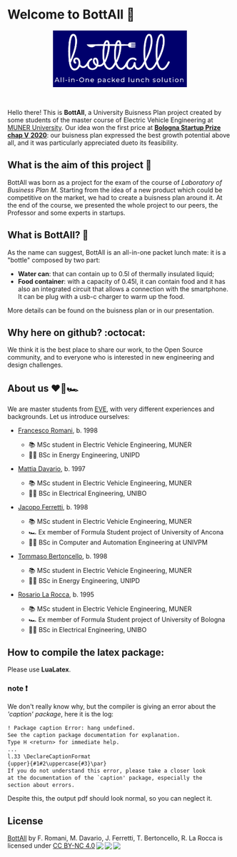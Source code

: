 # Welcome to BottAll :leaves:
<p align="center"><img src="https://github.com/mrjacopong/BottAll/blob/main/Latex%20source/images/bottall_logo_blue.PNG" width="300" float="center"></p><br>

Hello there!
This is **BottAll**,  a University Buisness Plan project created by some students of the master course of Electric Vehicle Engineering at [MUNER  University](https://motorvehicleuniversity.com).
Our idea won the first price at [**Bologna  Startup  Prize**  **chap V**  **2020**](https://www.facebook.com/bolognastartup): our buisness plan expressed the best growth potential above all, and it was particularly appreciated dueto its feasibility.

## What is the aim of this project :thinking:
BottAll was born as a project for the exam of the course of *Laboratory of Business Plan M*.
Starting from the idea of a new product which could be competitive on the market, we had to create a buisness plan around it. At the end of the course, we presented the whole project to our peers, the Professor and some experts in startups.

## What is BottAll? :fork_and_knife:
As the name can suggest, BottAll is an all-in-one packet lunch mate: it is a "bottle" composed by two part:

 - **Water can**: that can contain up to 0.5l of thermally insulated liquid;
 - **Food container**: with a capacity of 0.45l, it can contain food and it has also an integrated circuit that allows a connection with the smartphone. It can be plug with a usb-c charger to warm up the food.

More details can be found on the buisness plan or in our presentation.

## Why here on github? :octocat:
We think it is the best place to share our work, to the Open Source community, and to everyone who is interested in new engineering and design challenges.

## About us :heart::battery::racing_car:
We are master students from [EVE](https://motorvehicleuniversity.com/electric-vehicle-engineering/), with very different experiences and backgrounds. Let us introduce ourselves:

 - [Francesco Romani](https://www.linkedin.com/), b. 1998
	 - :books: MSc student in Electric Vehicle Engineering, MUNER 
	 -  :man_student: BSc in Energy Engineering, UNIPD​

 - [Mattia Davario](https://www.linkedin.com/in/mattia-davario-275609176), b. 1997
	 -  :books: MSc student in Electric Vehicle Engineering, MUNER
	 - :man_student: BSc in Electrical Engineering, UNIBO​

 - [Jacopo Ferretti](https://www.linkedin.com/in/jacopoferretti/), b. 1998
	 - :books: MSc student in Electric Vehicle Engineering, MUNER
	 - :racing_car: Ex member of Formula Student project of University of Ancona
	 - :man_student: BSc in Computer and Automation Engineering at UNIVPM

 - [Tommaso Bertoncello​](https://www.linkedin.com/in/tommaso-bertoncello), b. 1998
	 - :books: MSc student in Electric Vehicle Engineering, MUNER
	 - :man_student: BSc in Energy Engineering, UNIPD​

 - [Rosario La Rocca​](https://www.linkedin.com/in/rosario-la-rocca), b. 1995
	 - :books: MSc student in Electric Vehicle Engineering, MUNER
	 - :racing_car: Ex member of Formula Student project of University of Bologna
	 - :man_student: BSc in Electrical Engineering, UNIBO​

## How to compile the latex package:
Please use **LuaLatex**.
###  note :exclamation: 
We don't really know why, but the compiler is giving an error about the *'caption' package*, here it is the log:

```plaintext
! Package caption Error: hang undefined.
See the caption package documentation for explanation.
Type H <return> for immediate help.
...
l.33 \DeclareCaptionFormat
{upper}{#1#2\uppercase{#3}\par}
If you do not understand this error, please take a closer look
at the documentation of the `caption' package, especially the
section about errors.
```
Despite this, the output pdf should look normal, so you can neglect it.


## License
<p xmlns:cc="http://creativecommons.org/ns#" xmlns:dct="http://purl.org/dc/terms/"><a property="dct:title" rel="cc:attributionURL" href="https://github.com">BottAll</a> by <span property="cc:attributionName">F. Romani, M. Davario, J. Ferretti, T. Bertoncello, R. La Rocca</span> is licensed under <a href="http://creativecommons.org/licenses/by-nc/4.0/?ref=chooser-v1" target="_blank" rel="license noopener noreferrer" style="display:inline-block;">CC BY-NC 4.0<img style="height:22px!important;margin-left:3px;vertical-align:text-bottom;" src="https://mirrors.creativecommons.org/presskit/icons/cc.svg?ref=chooser-v1"><img style="height:22px!important;margin-left:3px;vertical-align:text-bottom;" src="https://mirrors.creativecommons.org/presskit/icons/by.svg?ref=chooser-v1"><img style="height:22px!important;margin-left:3px;vertical-align:text-bottom;" src="https://mirrors.creativecommons.org/presskit/icons/nc.svg?ref=chooser-v1"></a></p>
